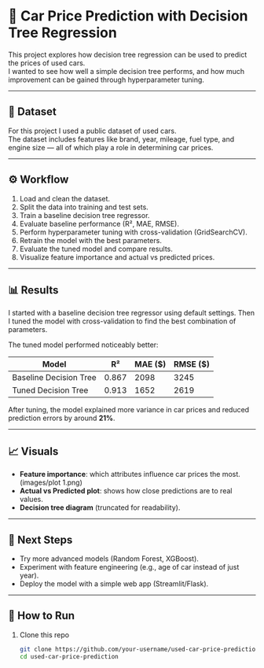 # 🚗 Car Price Prediction with Decision Tree Regression

This project explores how decision tree regression can be used to predict the prices of used cars.  
I wanted to see how well a simple decision tree performs, and how much improvement can be gained through hyperparameter tuning.  

---

## 📂 Dataset
For this project I used a public dataset of used cars.  
The dataset includes features like brand, year, mileage, fuel type, and engine size — all of which play a role in determining car prices.  

---

## ⚙️ Workflow
1. Load and clean the dataset.  
2. Split the data into training and test sets.  
3. Train a baseline decision tree regressor.  
4. Evaluate baseline performance (R², MAE, RMSE).  
5. Perform hyperparameter tuning with cross-validation (GridSearchCV).  
6. Retrain the model with the best parameters.  
7. Evaluate the tuned model and compare results.  
8. Visualize feature importance and actual vs predicted prices.  

---

## 📊 Results

I started with a baseline decision tree regressor using default settings. Then I tuned the model with cross-validation to find the best combination of parameters.  

The tuned model performed noticeably better:  

| Model                  | R²    | MAE ($) | RMSE ($) |
|------------------------|-------|---------|----------|
| Baseline Decision Tree | 0.867 | 2098    | 3245     |
| Tuned Decision Tree    | 0.913 | 1652    | 2619     |

After tuning, the model explained more variance in car prices and reduced prediction errors by around **21%**.  

---

## 📈 Visuals
- **Feature importance**: which attributes influence car prices the most. (images/plot 1.png) 
- **Actual vs Predicted plot**: shows how close predictions are to real values.  
- **Decision tree diagram** (truncated for readability).  

---

## 🚀 Next Steps
- Try more advanced models (Random Forest, XGBoost).  
- Experiment with feature engineering (e.g., age of car instead of just year).  
- Deploy the model with a simple web app (Streamlit/Flask).  

---

## 📝 How to Run
1. Clone this repo  
   ```bash
   git clone https://github.com/your-username/used-car-price-prediction.git
   cd used-car-price-prediction
